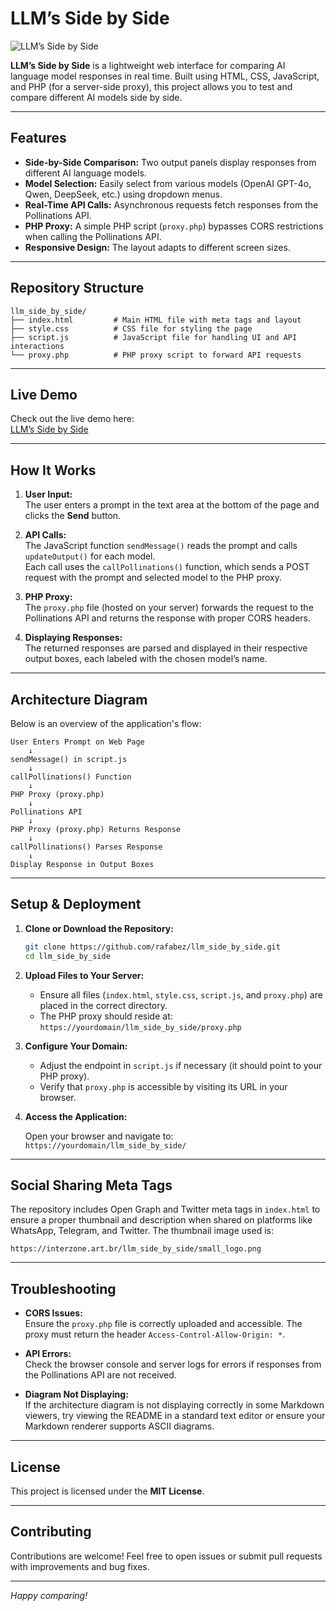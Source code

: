 # LLM’s Side by Side

![LLM’s Side by Side](https://interzone.art.br/llm_side_by_side/small_logo.png)

**LLM’s Side by Side** is a lightweight web interface for comparing AI language model responses in real time. Built using HTML, CSS, JavaScript, and PHP (for a server-side proxy), this project allows you to test and compare different AI models side by side.

---

## Features

- **Side-by-Side Comparison:** Two output panels display responses from different AI language models.
- **Model Selection:** Easily select from various models (OpenAI GPT-4o, Qwen, DeepSeek, etc.) using dropdown menus.
- **Real-Time API Calls:** Asynchronous requests fetch responses from the Pollinations API.
- **PHP Proxy:** A simple PHP script (`proxy.php`) bypasses CORS restrictions when calling the Pollinations API.
- **Responsive Design:** The layout adapts to different screen sizes.

---

## Repository Structure

```
llm_side_by_side/
├── index.html         # Main HTML file with meta tags and layout
├── style.css          # CSS file for styling the page
├── script.js          # JavaScript file for handling UI and API interactions
└── proxy.php          # PHP proxy script to forward API requests
```

---

## Live Demo

Check out the live demo here:  
[LLM’s Side by Side](https://interzone.art.br/llm_side_by_side/)

---

## How It Works

1. **User Input:**  
   The user enters a prompt in the text area at the bottom of the page and clicks the **Send** button.

2. **API Calls:**  
   The JavaScript function `sendMessage()` reads the prompt and calls `updateOutput()` for each model.  
   Each call uses the `callPollinations()` function, which sends a POST request with the prompt and selected model to the PHP proxy.

3. **PHP Proxy:**  
   The `proxy.php` file (hosted on your server) forwards the request to the Pollinations API and returns the response with proper CORS headers.

4. **Displaying Responses:**  
   The returned responses are parsed and displayed in their respective output boxes, each labeled with the chosen model’s name.

---

## Architecture Diagram

Below is an overview of the application's flow:

```
User Enters Prompt on Web Page
    ↓
sendMessage() in script.js
    ↓
callPollinations() Function
    ↓
PHP Proxy (proxy.php)
    ↓
Pollinations API
    ↓
PHP Proxy (proxy.php) Returns Response
    ↓
callPollinations() Parses Response
    ↓
Display Response in Output Boxes
```

---

## Setup & Deployment

1. **Clone or Download the Repository:**

   ```bash
   git clone https://github.com/rafabez/llm_side_by_side.git
   cd llm_side_by_side
   ```

2. **Upload Files to Your Server:**

   - Ensure all files (`index.html`, `style.css`, `script.js`, and `proxy.php`) are placed in the correct directory.
   - The PHP proxy should reside at:  
     `https://yourdomain/llm_side_by_side/proxy.php`

3. **Configure Your Domain:**

   - Adjust the endpoint in `script.js` if necessary (it should point to your PHP proxy).
   - Verify that `proxy.php` is accessible by visiting its URL in your browser.

4. **Access the Application:**

   Open your browser and navigate to:  
   `https://yourdomain/llm_side_by_side/`

---

## Social Sharing Meta Tags

The repository includes Open Graph and Twitter meta tags in `index.html` to ensure a proper thumbnail and description when shared on platforms like WhatsApp, Telegram, and Twitter. The thumbnail image used is:

```
https://interzone.art.br/llm_side_by_side/small_logo.png
```

---

## Troubleshooting

- **CORS Issues:**  
  Ensure the `proxy.php` file is correctly uploaded and accessible. The proxy must return the header `Access-Control-Allow-Origin: *`.

- **API Errors:**  
  Check the browser console and server logs for errors if responses from the Pollinations API are not received.

- **Diagram Not Displaying:**  
  If the architecture diagram is not displaying correctly in some Markdown viewers, try viewing the README in a standard text editor or ensure your Markdown renderer supports ASCII diagrams.

---

## License

This project is licensed under the **MIT License**.

---

## Contributing

Contributions are welcome! Feel free to open issues or submit pull requests with improvements and bug fixes.

---

*Happy comparing!*

